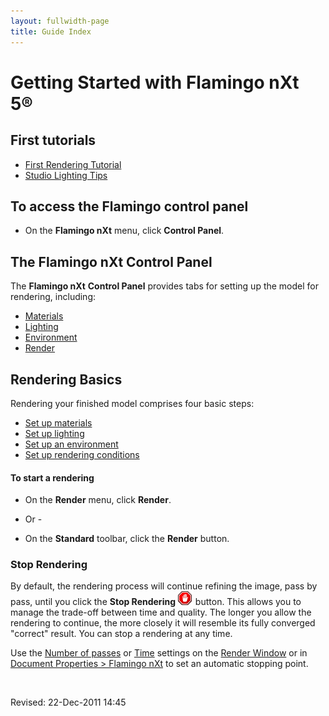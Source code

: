 ```yaml
---
layout: fullwidth-page
title: Guide Index
---
```


# Getting Started with Flamingo nXt 5®

## First tutorials
* [First Rendering Tutorial]({{site.baseurl}}/{{page.language}}/flamingo/5/guides/getting-started-tutorial.html)
* [Studio Lighting Tips]({{site.baseurl}}/{{page.language}}/flamingo/5/guides/studio-lighting-basics.html)

## To access the Flamingo control panel
  * On the **Flamingo nXt** menu, click **Control Panel**.

## The Flamingo nXt Control Panel
The **Flamingo nXt**  **Control Panel** provides tabs for setting up the model for rendering, including:

 *  [Materials]({{site.baseurl}}/{{page.language}}/flamingo/5/help/libraries.html#material)
 *  [Lighting]({{site.baseurl}}/{{page.language}}/flamingo/5/help/lighting-tab.html)
 *  [Environment]({{site.baseurl}}/{{page.language}}/flamingo/5/help/environment-tab.html)
 *  [Render]({{site.baseurl}}/{{page.language}}/flamingo/5/help/render-tab.html)

## Rendering Basics

Rendering your finished model comprises four basic steps:

 *  [Set up materials](..\materials\materials-tab.html)
 *  [Set up lighting](../lighting/lighting-tab.html)
 *  [Set up an environment](../environment/environment-tab.html)
 *  [Set up rendering conditions](../render/render-tab.html)

#### To start a rendering

 * On the **Render** menu, click **Render**.
- Or -

 * On the **Standard** toolbar, click the **Render** button.

### Stop Rendering


By default, the rendering process will continue refining the image, pass by pass, until you click the **Stop Rendering** ![images/stop.png](images/stop.png) button. This allows you to manage the trade-off between time and quality. The longer you allow the rendering to continue, the more closely it will resemble its fully converged &quot;correct&quot; result. You can stop a rendering at any time.


Use the [Number of passes](..\render\render-window.html#number-of-passes) or [Time](..\render\render-window.html#time) settings on the [Render Window](..\render\render-window.html) or in [Document Properties &gt; Flamingo nXt](..\render\documentproperties-flamingo.html) to set an automatic stopping point.

&#160;

Revised: 22-Dec-2011 14:45
